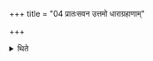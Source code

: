 +++
title = "04 प्रातःसवन उत्तमो धाराग्रहाणाम्"

+++

<details><summary>थिते</summary>

प्रातःसवन उत्तमो धाराग्रहाणाम् ४
</details>
